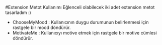 #Extension Metot Kullanımı
Eğlenceli olabilecek iki adet extension metot tasarladım :)
* ChooseMyMood : Kullanıcının duygu durumunun belirlenmesi için rastgele bir mood döndürür.
* MotivateMe : Kullanıcıyı motive etmek için rastgele bir motive cümlesi döndürür.

